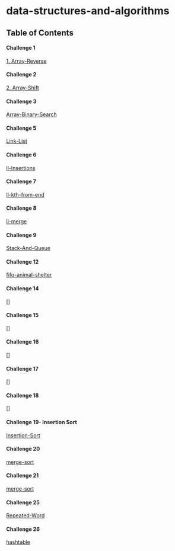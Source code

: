 # data-structures-and-algorithms
## Table of Contents
#### Challenge 1
[1. Array-Reverse](./challenges/arrayReverse)
#### Challenge 2
[2. Array-Shift](./challenges/ArrayShift)
#### Challenge 3
[Array-Binary-Search](./challenges/arrayBinarySearch)
#### Challenge 5
[Link-List](./Data-Structures/LinkList)
#### Challenge 6
[ll-Insertions](./Data-Structures/ll-Insertions)
#### Challenge 7
[ll-kth-from-end](./Data-Structures/ll-kth-from-end)
#### Challenge 8
[ll-merge](./Data-Structures/ll-merge)
#### Challenge 9
[Stack-And-Queue](./stacksAndQueues/)
#### Challenge 12
[fifo-animal-shelter](./challenges/fifoAnimalShelter)
#### Challenge 14
[]
#### Challenge 15
[]
#### Challenge 16
[]
#### Challenge 17
[]
#### Challenge 18
[]
#### Challenge 19- Insertion Sort
[Insertion-Sort](./Data-Structures/Sorting/InsertionSort)
#### Challenge 20
[merge-sort](./Data-Structures/Sorting/MergeSort)
#### Challenge 21
[merge-sort](./Data-Structures/Sorting/quicksort)
#### Challenge 25
[Repeated-Word](.challenges/repeatedWord)
#### Challenge 26
[hashtable](./Data-Structures/hashtable)